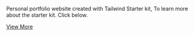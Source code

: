 Personal portfolio website created with Tailwind Starter kit, To learn more about the starter kit. Click below.

<a href="https://www.creative-tim.com/learning-lab/tailwind-starter-kit/#/landing?ref=hlp-tsk-readme" target="_blank">View More</a>
